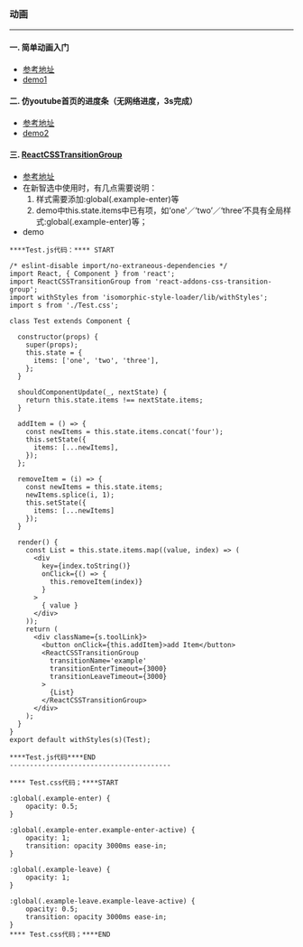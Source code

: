 ### 动画
---------
#### 一. 简单动画入门
+ [参考地址](http://www.cnblogs.com/Wayou/p/first_glance_at_the_css3_animation.html)
+ [demo1](https://github.com/baishengmei/webnote/tree/master/%E5%8A%A8%E7%94%BB%E5%88%9D%E8%AF%86_%E4%BB%A3%E7%A0%81/demo1)

#### 二. 仿youtube首页的进度条（无网络进度，3s完成）
+ [参考地址](http://www.cnblogs.com/Wayou/p/youtube_red_laser_bar.html)
+ [demo2](https://github.com/baishengmei/webnote/tree/master/%E5%8A%A8%E7%94%BB%E5%88%9D%E8%AF%86_%E4%BB%A3%E7%A0%81/demo2)

#### 三. [ReactCSSTransitionGroup](https://www.cnblogs.com/QxQstar/p/6031559.html)
+ [参考地址](https://www.cnblogs.com/QxQstar/p/6031559.html)
+ 在新智选中使用时，有几点需要说明：
	1. 样式需要添加:global(.example-enter)等
	2. demo中this.state.items中已有项，如‘one'／‘two’／‘three’不具有全局样式:global(.example-enter)等；
+ demo

```
****Test.js代码：**** START

/* eslint-disable import/no-extraneous-dependencies */
import React, { Component } from 'react';
import ReactCSSTransitionGroup from 'react-addons-css-transition-group';
import withStyles from 'isomorphic-style-loader/lib/withStyles';
import s from './Test.css';

class Test extends Component {

  constructor(props) {
    super(props);
    this.state = {
      items: ['one', 'two', 'three'],
    };
  }

  shouldComponentUpdate(_, nextState) {
    return this.state.items !== nextState.items;
  }

  addItem = () => {
    const newItems = this.state.items.concat('four');
    this.setState({
      items: [...newItems],
    });
  };

  removeItem = (i) => {
    const newItems = this.state.items;
    newItems.splice(i, 1);
    this.setState({
      items: [...newItems]
    });
  }

  render() {
    const List = this.state.items.map((value, index) => (
      <div
        key={index.toString()}
        onClick={() => {
          this.removeItem(index)}
        }
      >
        { value }
      </div>
    ));
    return (
      <div className={s.toolLink}>
        <button onClick={this.addItem}>add Item</button>
        <ReactCSSTransitionGroup
          transitionName='example'
          transitionEnterTimeout={3000}
          transitionLeaveTimeout={3000}
        >
          {List}
        </ReactCSSTransitionGroup>
      </div>
    );
  }
}
export default withStyles(s)(Test);

****Test.js代码****END
----------------------------------------

**** Test.css代码；****START

:global(.example-enter) {
    opacity: 0.5;
}

:global(.example-enter.example-enter-active) {
    opacity: 1;
    transition: opacity 3000ms ease-in;
}

:global(.example-leave) {
    opacity: 1;
}

:global(.example-leave.example-leave-active) {
    opacity: 0.5;
    transition: opacity 3000ms ease-in;
}
**** Test.css代码；****END
```